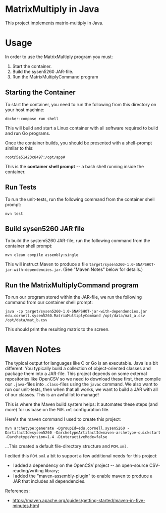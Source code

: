 # MatrixMultiply in Java
This project implements matrix-multiply in Java.

# Usage
In order to use the MatrixMultiply program you must:

1. Start the container.
2. Build the sysen5260 JAR-file.
3. Run the MatrixMultiplyCommand program

## Starting the Container
To start the container, you need to run the following from this directory on your host machine:

```
docker-compose run shell
```

This will build and start a Linux container with all 
software required to build and run Go programs.

Once the container builds, you should be presented with a shell-prompt similar to this:

```
root@5e51423c8497:/opt/app#
```

This is the **container shell prompt** -- a bash shell running inside the container.

## Run Tests
To run the unit-tests, run the following command from the container shell prompt:

```
mvn test
```

## Build sysen5260 JAR file
To build the system5260 JAR-file, run the following command from the container shell prompt:

```
mvn clean compile assembly:single
```

This will instruct Maven to produce a file `target/sysen5260-1.0-SNAPSHOT-jar-with-dependencies.jar`. (See "Maven Notes" below for details.)


## Run the MatrixMultiplyCommand program
To run our program stored within the JAR-file, we run the following command from our container shell prompt:

```
java -cp target/sysen5260-1.0-SNAPSHOT-jar-with-dependencies.jar edu.cornell.sysen5260.MatrixMultiplyCommand /opt/data/mat_a.csv /opt/data/mat_b.csv
```

This should print the resulting matrix to the screen.


# Maven Notes
The typical output for languages like C or Go is an executable. Java is a bit different: You typically build a
collection of object-oriented classes and package them into a JAR-file.  This project depends on some external repositories like OpenCSV so we need to download these first, then compile our `.java`-files into `.class`-files using the `javac` command.  We also want to run our unit-tests, then when that all works, we want to build a JAR with all of our classes.  This is an awful lot to manage!  

This is where the Maven build system helps:  It automates these steps (and more) for us base on the `POM.xml` configuration
file. 

Here's the maven command I used to create this project:

```
mvn archetype:generate -DgroupId=edu.cornell.sysen5260 -DartifactId=sysen5260 -DarchetypeArtifactId=maven-archetype-quickstart -DarchetypeVersion=1.4 -DinteractiveMode=false
```
...This created a default file-directory structure and `POM.xml`.

I edited this `POM.xml` a bit to support a few additional needs for this project:
* I added a dependency on the OpenCSV project -- an open-source CSV-reading/writing library;
* I added the "maven-assembly-plugin" to enable maven to produce a JAR that includes all dependencies.

References:
* https://maven.apache.org/guides/getting-started/maven-in-five-minutes.html


